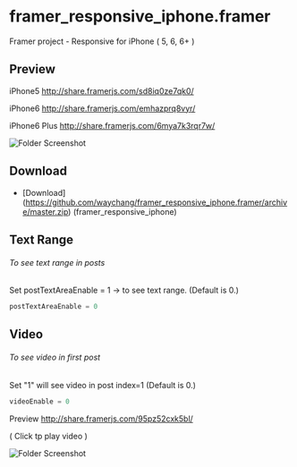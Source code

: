 # framer_responsive_iphone.framer
Framer project - Responsive for iPhone ( 5, 6, 6+ )

## Preview
iPhone5
http://share.framerjs.com/sd8iq0ze7qk0/

iPhone6
http://share.framerjs.com/emhazprq8vyr/

iPhone6 Plus 
http://share.framerjs.com/6mya7k3rqr7w/

![Folder Screenshot](https://dl.dropboxusercontent.com/u/14484585/framer/framer_responsive_iphone/framer_responsive_iphone.png)

## Download

- [Download] (https://github.com/waychang/framer_responsive_iphone.framer/archive/master.zip) (framer_responsive_iphone)

## Text Range
###### To see text range in posts
Set postTextAreaEnable = 1 -> to see text range.  (Default is 0.)
```javascript
postTextAreaEnable = 0
```

## Video
###### To see video in first post
Set "1" will see video in post index=1 (Default is 0.)
```javascript
videoEnable = 0
```
Preview http://share.framerjs.com/95pz52cxk5bl/

( Click tp play video )

![Folder Screenshot](https://dl.dropboxusercontent.com/u/14484585/framer/framer_responsive_iphone/framer_responsive_iphone_video.png)
